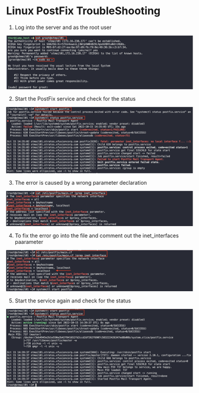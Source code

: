 # Linux PostFix TroubleShooting

1. Log into the server and as the root user 

![1](img/1.png)


2. Start the PostFix service and check for the status 

![2](img/2.png)


3. The error is caused by a wrong parameter declaration

![3](img/3.png)


4. To fix the error go into the file and comment out the inet_interfaces paarameter

![4](img/4.png)


5. Start the service again and check for the status

![5](img/5.png)
